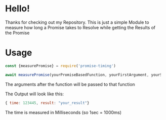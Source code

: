 # Hello!
Thanks for checking out my Repository. This is just a simple Module to measure how long a Promise takes to Resolve while getting the Results of the Promise
# Usage
```javascript
const {measurePromise} = require('promise-timing')

await measurePromise(yourPromiseBasedFunction, yourFirstArgument, yourSecondArgument, ...)
```
The arguments after the function will be passed to that function

The Output will look like this:
```javascript
{ time: 123445, result: "your_result"}
```
The time is measured in Milliseconds (so 1sec = 1000ms)
